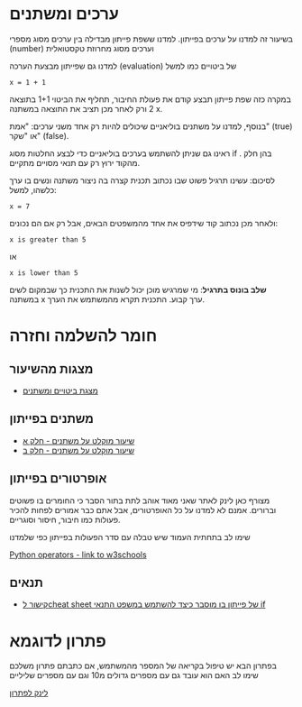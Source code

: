 # ערכים ומשתנים
בשיעור זה למדנו על ערכים בפייתון. למדנו ששפת פייתון מבדילה בין ערכים מסוג מספרי (number) וערכים מסוג מחרוזת טקסטואלית

למדנו גם שפייתון מבצעת הערכה (evaluation) של ביטויים כמו למשל
```
x = 1 + 1
```
במקרה כזה שפת פייתון תבצע קודם את פעולת החיבור, תחליף את הביטוי 1+1 בתוצאה 2 ורק לאחר מכן תציב את התוצאה במשתנה x. 


בנוסף, למדנו על משתנים בוליאניים שיכולים להיות רק אחד משני ערכים: "אמת" (true) או "שקר" (false).

ראינו גם שניתן להשתמש בערכים בוליאניים כדי לבצע החלטות מסוג if . בהן חלק מהקוד ירוץ רק עם תנאי מסויים מתקיים.

לסיכום: עשינו תרגיל פשוט שבו נכתוב תכנית קצרה בה ניצור משתנה ונשים בו ערך כלשהו, למשל:

```
x = 7
```
ולאחר מכן נכתוב קוד שידפיס את אחד מהמשפטים הבאים, אבל רק אם הם נכונים:
```
x is greater than 5
```
או
```
x is lower than 5
```

**שלב בונוס בתרגיל**: מי שמרגיש מוכן יכול לשנות את התכנית כך שבמקום לשים במשתנה x ערך קבוע. התכנית תקרא מהמשתמש את הערך. 

# חומר להשלמה וחזרה

## מצגות מהשיעור
- [מצגת ביטויים ומשתנים](https://github.com/weiss-gal/tefen/raw/refs/heads/main/2024_2025/10th_grade/lessons/00_values_and_variables/Python%20expressions%20and%20variables.pptx)

## משתנים בפייתון
 
- [שיעור מוקלט על משתנים - חלק א](https://www.youtube.com/watch?v=5R9bJQvKAKQ&list=PLi5wNsn0QX4hAgdAqawlYt5_v_CoX6Q1n&index=5)
- [שיעור מוקלט על משתנים - חלק ב](https://www.youtube.com/watch?v=LqBSk1PI92Y&list=PLi5wNsn0QX4hAgdAqawlYt5_v_CoX6Q1n&index=6)

## אופרטורים בפייתון
מצורף כאן לינק לאתר שאני מאוד אוהב לתת בתור הסבר כי החומרים בו פשוטים וברורים. אמנם לא למדנו על כל האופרטורים, אבל אתם כבר אמורים לפחות להכיר פעולות כמו חיבור, חיסור וסוגריים. 

שימו לב בתחתית העמוד שיש טבלה עם סדר הפעולות בפייתון כפי שלמדנו

[Python operators - link to w3schools](https://www.w3schools.com/python/python_operators.asp)

## תנאים
- [קישור לcheat sheet של פייתון בו מוסבר כיצד להשתמש במשפט התנאי if](https://github.com/weiss-gal/tefen/blob/main/manuals/python_cheat_sheet.pdf)

# פתרון לדוגמא
בפתרון הבא יש טיפול בקריאה של המספר מהמשתמש, אם כתבתם פתרון משלכם שימו לב האם הוא עובד גם עם מספרים גדולים מ10 וגם עם מספרים שליליים 

[לינק לפתרון](https://github.com/weiss-gal/tefen/blob/main/2024_2025/10th_grade/lessons/00_values_and_variables/solution.py)